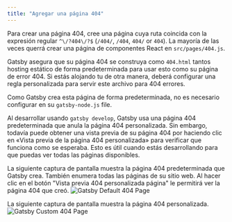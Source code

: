 ```yaml
---
title: "Agregar una página 404"
---
```


Para crear una página 404, cree una página cuya ruta coincida con la expresión regular
`^\/?404\/?$` (`/404/`, `/404`, `404/` or `404`). La mayoría de las veces querrá crear una página de componentes React en
`src/pages/404.js`.

Gatsby asegura que su página 404 se construya como `404.html` tantos hosting estático
de forma predeterminada para usar esto como su página de error 404. Si estás alojando tu
de otra manera, deberá configurar una regla personalizada para servir este archivo para 404
errores.

Como Gatsby crea esta página de forma predeterminada, no es necesario configurar
en su `gatsby-node.js` file.

Al desarrollar usando `gatsby develop`, Gatsby usa una página 404 predeterminada que
anula la página 404 personalizada. Sin embargo, todavía puede obtener una vista previa de su página 404 por
haciendo clic en «Vista previa de la página 404 personalizada» para verificar que funciona como se esperaba. Esto es
útil cuando estás desarrollando para que puedas ver todas las páginas disponibles.

La siguiente captura de pantalla muestra la página 404 predeterminada que Gatsby crea.
También enumera todas las páginas de su sitio web. Al hacer clic en el botón "Vista previa 404 personalizada
página" le permitirá ver la página 404 que creó.
![Gatsby Default 404 Page](images/gatsby-default-404.png)

La siguiente captura de pantalla muestra la página 404 personalizada.
![Gatsby Custom 404 Page](images/gatsby-custom-404.png)
